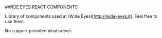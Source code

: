 #WIDE EYES REACT COMPONENTS 

Library of components used at (Wide Eyes)[http://wide-eyes.it]. Feel free to use them. 

No support provided whatsoever.
